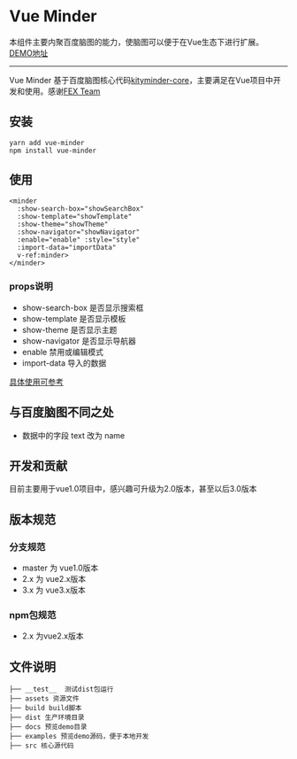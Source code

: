 # Vue Minder

本组件主要内聚百度脑图的能力，使脑图可以便于在Vue生态下进行扩展。
[DEMO地址](http://hexyun.github.io/vue-minder)

--- 

Vue Minder 基于百度脑图核心代码[kityminder-core](https://github.com/fex-team/kityminder-core)，主要满足在Vue项目中开发和使用。感谢[FEX Team](https://github.com/fex-team)

## 安装

```
yarn add vue-minder
npm install vue-minder
```

## 使用

<!--Vue百度脑图控件-->

```vue
<minder
  :show-search-box="showSearchBox"
  :show-template="showTemplate" 
  :show-theme="showTheme"  
  :show-navigator="showNavigator" 
  :enable="enable" :style="style" 
  :import-data="importData" 
  v-ref:minder>
</minder>
```

### props说明

- show-search-box 是否显示搜索框
- show-template 是否显示模板
- show-theme 是否显示主题
- show-navigator 是否显示导航器
- enable 禁用或编辑模式
- import-data 导入的数据

[具体使用可参考](./examples)

## 与百度脑图不同之处

- 数据中的字段 text 改为 name
       
## 开发和贡献

目前主要用于vue1.0项目中，感兴趣可升级为2.0版本，甚至以后3.0版本

## 版本规范

### 分支规范 

- master 为 vue1.0版本
- 2.x 为 vue2.x版本
- 3.x 为 vue3.x版本

### npm包规范

- 2.x 为vue2.x版本

## 文件说明

```
├── __test__  测试dist包运行
├── assets 资源文件
├── build build脚本
├── dist 生产环境目录
├── docs 预览demo目录
├── examples 预览demo源码，便于本地开发
├── src 核心源代码
```
